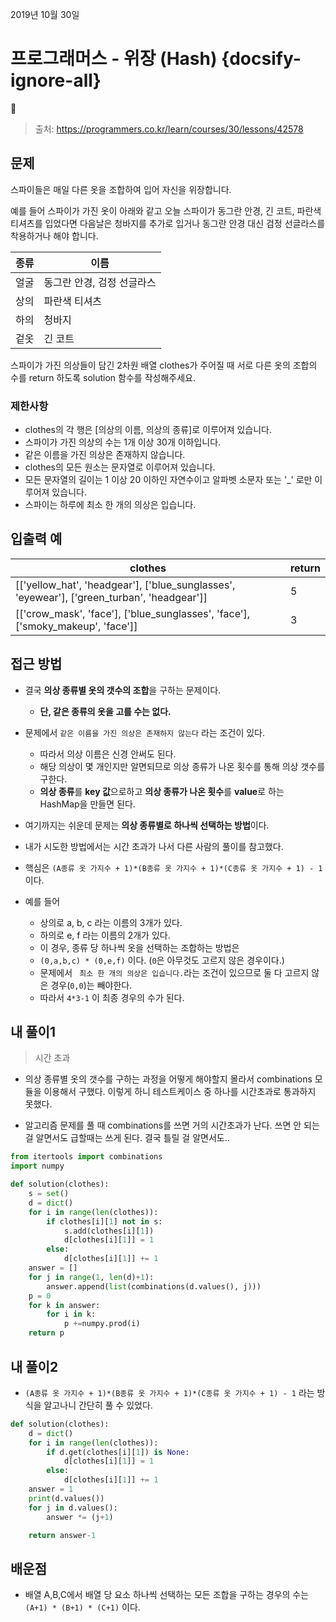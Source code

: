 
2019년 10월 30일

# 프로그래머스 - 위장 (Hash) {docsify-ignore-all}

> 출처: https://programmers.co.kr/learn/courses/30/lessons/42578

## 문제

스파이들은 매일 다른 옷을 조합하여 입어 자신을 위장합니다.

예를 들어 스파이가 가진 옷이 아래와 같고 오늘 스파이가 동그란 안경, 긴 코트, 파란색 티셔츠를 입었다면 다음날은 청바지를 추가로 입거나 동그란 안경 대신 검정 선글라스를 착용하거나 해야 합니다.

| 종류 | 이름                       |
|------|----------------------------|
| 얼굴 | 동그란 안경, 검정 선글라스 |
| 상의 | 파란색 티셔츠              |
| 하의 | 청바지                     |
| 겉옷 | 긴 코트                    |

스파이가 가진 의상들이 담긴 2차원 배열 clothes가 주어질 때 서로 다른 옷의 조합의 수를 return 하도록 solution 함수를 작성해주세요.

###  제한사항

- clothes의 각 행은 [의상의 이름, 의상의 종류]로 이루어져 있습니다.
- 스파이가 가진 의상의 수는 1개 이상 30개 이하입니다.
- 같은 이름을 가진 의상은 존재하지 않습니다.
- clothes의 모든 원소는 문자열로 이루어져 있습니다.
- 모든 문자열의 길이는 1 이상 20 이하인 자연수이고 알파벳 소문자 또는 '_' 로만 이루어져 있습니다.
- 스파이는 하루에 최소 한 개의 의상은 입습니다.

## 입출력 예

| clothes                                                                                    | return |
|--------------------------------------------------------------------------------------------|--------|
| [['yellow_hat', 'headgear'], ['blue_sunglasses', 'eyewear'], ['green_turban', 'headgear']] | 5      |
| [['crow_mask', 'face'], ['blue_sunglasses', 'face'], ['smoky_makeup', 'face']]             | 3      |


## 접근 방법

- 결국 **의상 종류별 옷의 갯수의 조합**을 구하는 문제이다.
    - **단, 같은 종류의 옷을 고를 수는 없다.**
- 문제에서 `같은 이름을 가진 의상은 존재하지 않는다` 라는 조건이 있다.
    - 따라서 의상 이름은 신경 안써도 된다.
    - 해당 의상이 몇 개인지만 알면되므로 의상 종류가 나온 횟수를 통해 의상 갯수를 구한다.
    - **의상 종류**를 **key 값**으로하고 **의상 종류가 나온 횟수**를 **value**로 하는 HashMap을 만들면 된다.

- 여기까지는 쉬운데 문제는 **의상 종류별로 하나씩 선택하는 방법**이다.

- 내가 시도한 방법에서는 시간 초과가 나서 다른 사람의 풀이를 참고했다.

- 핵심은 `(A종류 옷 가지수 + 1)*(B종류 옷 가지수 + 1)*(C종류 옷 가지수 + 1) - 1` 이다.

- 예를 들어
    - 상의로 a, b, c 라는 이름의 3개가 있다.
    - 하의로 e, f 라는 이름의 2개가 있다.
    - 이 경우, 종류 당 하나씩 옷을 선택하는 조합하는 방법은
    - `(0,a,b,c) * (0,e,f)` 이다. (`0`은 아무것도 고르지 않은 경우이다.)
    - 문제에서 ` 최소 한 개의 의상은 입습니다.`라는 조건이 있으므로 둘 다 고르지 않은 경우(`0,0`)는 빼야한다.
    - 따라서 `4*3-1` 이 최종 경우의 수가 된다.

## 내 풀이1

> 시간 초과

- 의상 종류별 옷의 갯수를 구하는 과정을 어떻게 해야할지 몰라서 combinations 모듈을 이용해서 구했다. 이렇게 하니 테스트케이스 중 하나를 시간초과로 통과하지 못했다.

- 알고리즘 문제를 풀 때 combinations를 쓰면 거의 시간초과가 난다. 쓰면 안 되는걸 알면서도 급할때는 쓰게 된다. 결국 틀릴 걸 알면서도..

```python
from itertools import combinations
import numpy

def solution(clothes):
    s = set()
    d = dict()
    for i in range(len(clothes)):
        if clothes[i][1] not in s:
            s.add(clothes[i][1])
            d[clothes[i][1]] = 1
        else:
            d[clothes[i][1]] += 1
    answer = []
    for j in range(1, len(d)+1):
        answer.append(list(combinations(d.values(), j)))
    p = 0
    for k in answer:
        for i in k:
            p +=numpy.prod(i)
    return p
```

## 내 풀이2

- `(A종류 옷 가지수 + 1)*(B종류 옷 가지수 + 1)*(C종류 옷 가지수 + 1) - 1` 라는 방식을 알고나니 간단히 풀 수 있었다.

```python
def solution(clothes):
    d = dict()
    for i in range(len(clothes)):
        if d.get(clothes[i][1]) is None:
            d[clothes[i][1]] = 1
        else:
            d[clothes[i][1]] += 1
    answer = 1
    print(d.values())
    for j in d.values():
        answer *= (j+1)

    return answer-1
```

## 배운점

- 배열 A,B,C에서 배열 당 요소 하나씩 선택하는 모든 조합을 구하는 경우의 수는 `(A+1) * (B+1) * (C+1)` 이다.
